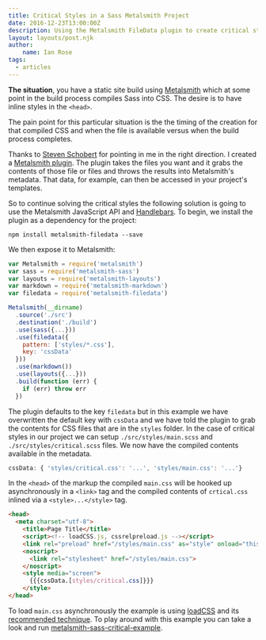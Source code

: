 ```yaml
---
title: Critical Styles in a Sass Metalsmith Project
date: 2016-12-23T13:00:00Z
description: Using the Metalsmith FileData plugin to create critical styles from compiled Sass.
layout: layouts/post.njk
author:
    name: Ian Rose
tags: 
  - articles
---
```


**The situation**, you have a static site build using [Metalsmith](http://www.metalsmith.io/) which at some point in the build process compiles Sass into CSS. The desire is to have inline styles in the `<head>`.

The pain point for this particular situation is the the timing of the creation for that compiled CSS and when the file is available versus when the build process completes.

Thanks to [Steven Schobert](https://stevenschobert.com/) for pointing in me in the right direction. I created a [Metalsmith plugin](https://www.npmjs.com/package/metalsmith-filedata). The plugin takes the files you want and it grabs the contents of those file or files and throws the results into Metalsmith's metadata. That data, for example, can then be accessed in your project's templates.

So to continue solving the critical styles the following solution is going to use the Metalsmith JavaScript API and [Handlebars](https://github.com/superwolff/metalsmith-layouts). To begin, we install the plugin as a dependency for the project:

```
npm install metalsmith-filedata --save
```

We then expose it to Metalsmith:

```js
var Metalsmith = require('metalsmith')
var sass = require('metalsmith-sass')
var layouts = require('metalsmith-layouts')
var markdown = require('metalsmith-markdown')
var filedata = require('metalsmith-filedata')

Metalsmith(__dirname)
  .source('./src')
  .destination('./build')
  .use(sass({...}))
  .use(filedata({
    pattern: ['styles/*.css'],
    key: 'cssData'
  }))
  .use(markdown())
  .use(layouts({...}))
  .build(function (err) {
    if (err) throw err
  })
```

The plugin defaults to the key `filedata` but in this example we have overwritten the default key with `cssData` and we have told the plugin to grab the contents for CSS files that are in the `styles` folder. In the case of critical styles in our project we can setup `./src/styles/main.scss` and `./src/styles/critical.scss` files. We now have the compiled contents available in the metadata.

```js
cssData: { 'styles/critical.css': '...', 'styles/main.css': '...'}
```

 In the `<head>` of the markup the compiled `main.css` will be hooked up asynchronously in a `<link>` tag and the compiled contents of `crtical.css` inlined via a `<style>...</style>` tag.

```html
<head>
  <meta charset="utf-8">
	<title>Page Title</title>
	<script><!-- loadCSS.js, cssrelpreload.js --></script>
	<link rel="preload" href="/styles/main.css" as="style" onload="this.rel='stylesheet'">
	<noscript>
      <link rel="stylesheet" href="/styles/main.css">
	</noscript>
	<style media="screen">
      {{{cssData.[styles/critical.css]}}}
	</style>
</head>
```

To load `main.css` asynchronously the example is using [loadCSS](https://github.com/filamentgroup/loadCSS) and its [recommended technique](https://github.com/filamentgroup/loadCSS#recommended-usage-pattern). To play around with this example you can take a look and run [metalsmith-sass-critical-example](https://github.com/ianrose/metalsmith-sass-critical-example).
